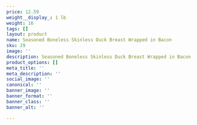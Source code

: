 ```yaml
---
price: 12.59
weight__display_: 1 lb
weight: 16
tags: []
layout: product
name: Seasoned Boneless Skinless Duck Breast Wrapped in Bacon
sku: 29
image: ''
description: Seasoned Boneless Skinless Duck Breast Wrapped in Bacon
product_options: []
meta_title: ''
meta_description: ''
social_image: ''
canonical: ''
banner_image: ''
banner_format: ''
banner_class: ''
banner_alt: ''

---
```

